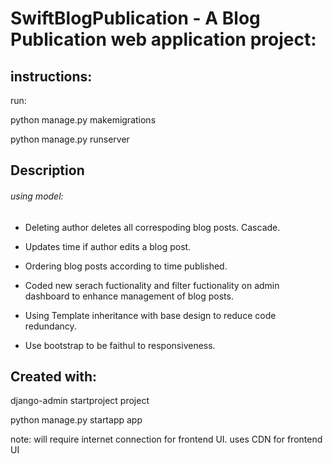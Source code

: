 # SwiftBlogPublication - A Blog Publication web application project:
## instructions: 
run:

python manage.py makemigrations

python manage.py runserver

## Description
###### using model:
* Deleting author deletes all correspoding blog posts. Cascade.
* Updates time if author edits a blog post.
* Ordering blog posts according to time published.
* Coded new serach fuctionality and filter fuctionality on admin dashboard to enhance management of blog posts.


* Using Template inheritance with base design to reduce code redundancy.
* Use bootstrap to be faithul to responsiveness.

## Created with:
django-admin startproject project

python manage.py startapp app
  
note: will require internet connection for frontend UI. uses CDN for frontend UI   
